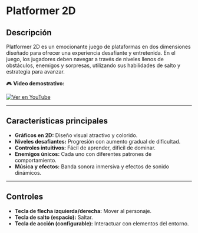 # Platformer 2D

## Descripción
Platformer 2D es un emocionante juego de plataformas en dos dimensiones diseñado para ofrecer una experiencia desafiante y entretenida. En el juego, los jugadores deben navegar a través de niveles llenos de obstáculos, enemigos y sorpresas, utilizando sus habilidades de salto y estrategia para avanzar.

🎮 **Video demostrativo:**

[![Ver en YouTube](https://img.youtube.com/vi/eapWQeE5Rb0/0.jpg)](https://youtu.be/eapWQeE5Rb0)


---

## Características principales

- **Gráficos en 2D:** Diseño visual atractivo y colorido.
- **Niveles desafiantes:** Progresión con aumento gradual de dificultad.
- **Controles intuitivos:** Fácil de aprender, difícil de dominar.
- **Enemigos únicos:** Cada uno con diferentes patrones de comportamiento.
- **Música y efectos:** Banda sonora inmersiva y efectos de sonido dinámicos.

---

## Controles

- **Tecla de flecha izquierda/derecha:** Mover al personaje.
- **Tecla de salto (espacio):** Saltar.
- **Tecla de acción (configurable):** Interactuar con elementos del entorno.
